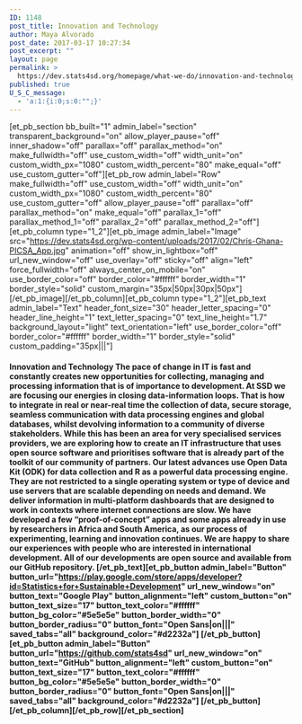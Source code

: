 ```yaml
---
ID: 1148
post_title: Innovation and Technology
author: Maya Alvorado
post_date: 2017-03-17 10:27:34
post_excerpt: ""
layout: page
permalink: >
  https://dev.stats4sd.org/homepage/what-we-do/innovation-and-technology/
published: true
U_S_C_message:
  - 'a:1:{i:0;s:0:"";}'
---
```

[et_pb_section bb_built="1" admin_label="section" transparent_background="on" allow_player_pause="off" inner_shadow="off" parallax="off" parallax_method="on" make_fullwidth="off" use_custom_width="off" width_unit="on" custom_width_px="1080" custom_width_percent="80" make_equal="off" use_custom_gutter="off"][et_pb_row admin_label="Row" make_fullwidth="off" use_custom_width="off" width_unit="on" custom_width_px="1080" custom_width_percent="80" use_custom_gutter="off" allow_player_pause="off" parallax="off" parallax_method="on" make_equal="off" parallax_1="off" parallax_method_1="off" parallax_2="off" parallax_method_2="off"][et_pb_column type="1_2"][et_pb_image admin_label="Image" src="https://dev.stats4sd.org/wp-content/uploads/2017/02/Chris-Ghana-PICSA_App.jpg" animation="off" show_in_lightbox="off" url_new_window="off" use_overlay="off" sticky="off" align="left" force_fullwidth="off" always_center_on_mobile="on" use_border_color="off" border_color="#ffffff" border_width="1" border_style="solid" custom_margin="35px|50px|30px|50px"] [/et_pb_image][/et_pb_column][et_pb_column type="1_2"][et_pb_text admin_label="Text" header_font_size="30" header_letter_spacing="0" header_line_height="1" text_letter_spacing="0" text_line_height="1.7" background_layout="light" text_orientation="left" use_border_color="off" border_color="#ffffff" border_width="1" border_style="solid" custom_padding="35px|||"]

#### **Innovation and Technology** The pace of change in IT is fast and constantly creates new opportunities for collecting, managing and processing information that is of importance to development. At SSD we are focusing our energies in closing data-information loops. That is how to integrate in real or near-real time the collection of data, secure storage, seamless communication with data processing engines and global databases, whilst devolving information to a community of diverse stakeholders. While this has been an area for very specialised services providers, we are exploring how to create an IT infrastructure that uses open source software and prioritises software that is already part of the toolkit of our community of partners. Our latest advances use Open Data Kit (ODK) for data collection and R as a powerful data processing engine. They are not restricted to a single operating system or type of device and use servers that are scalable depending on needs and demand. We deliver information in multi-platform dashboards that are designed to work in contexts where internet connections are slow. We have developed a few “proof-of-concept” apps and some apps already in use by researchers in Africa and South America, as our process of experimenting, learning and innovation continues. We are happy to share our experiences with people who are interested in international development. All of our developments are open source and available from our GitHub repository. [/et_pb_text][et_pb_button admin_label="Button" button_url="https://play.google.com/store/apps/developer?id=Statistics+for+Sustainable+Development" url_new_window="on" button_text="Google Play" button_alignment="left" custom_button="on" button_text_size="17" button_text_color="#ffffff" button_bg_color="#5e5e5e" button_border_width="0" button_border_radius="0" button_font="Open Sans|on|||" saved_tabs="all" background_color="#d2232a"] [/et_pb_button][et_pb_button admin_label="Button" button_url="https://github.com/stats4sd" url_new_window="on" button_text="GitHub" button_alignment="left" custom_button="on" button_text_size="17" button_text_color="#ffffff" button_bg_color="#5e5e5e" button_border_width="0" button_border_radius="0" button_font="Open Sans|on|||" saved_tabs="all" background_color="#d2232a"] [/et_pb_button][/et_pb_column][/et_pb_row][/et_pb_section]